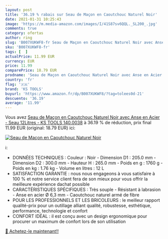 ```yaml
---
layout: post
title: '36.19 % rabais sur Seau de Maçon en Caoutchouc Naturel Noir'
date: 2021-01-31 10:25:43
image: 'https://m.media-amazon.com/images/I/41S87sv6QQL._SL200_.jpg'
comments: true
category: ofertas
author: ring
slug: 'B007XUKWF8-fr Seau de Maçon en Caoutchouc Naturel Noir avec Anse en...'
sku: 'B007XUKWF8-fr'
tags: [  ]
actualPrice: 11.99 EUR
currency: EUR
price: 11.99
comparePrice: 18.79 EUR
prodname: 'Seau de Maçon en Caoutchouc Naturel Noir avec Anse en Acier - Seau 12Litres - KS TOOLS 140.0038'
country: 'fr'
flag: '🇫🇷'
brand: 'KS TOOLS'
buyurl: 'https://www.amazon.fr/dp/B007XUKWF8/?tag=tolees0d-21'
descuento: '36.19'
average: '11.99'
---
```


Vous avez [Seau de Maçon en Caoutchouc Naturel Noir avec Anse en Acier - Seau 12Litres - KS TOOLS 140.0038](https://www.amazon.fr/dp/B007XUKWF8/?tag=tolees0d-21)  à  36.19 % de réduction, prix final  11.99 EUR (original: 18.79 EUR) ici:

[![Seau de Maçon en Caoutchouc Naturel Noir](https://m.media-amazon.com/images/I/41S87sv6QQL._SL200_.jpg)](https://www.amazon.fr/dp/B007XUKWF8/?tag=tolees0d-21)

ℹ️:

- DONNÉES TECHNIQUES : Couleur : Noir - Dimension D1 : 205.0 mm - Dimension D2 : 300.0 mm - Hauteur H : 265.0 mm - Poids en g : 1760 g - Poids en kg : 1.76 kg - Volume en litres : 12 L
- SATISFACTION GARANTIE : nous nous engageons à vous satisfaire à 100 % et notre service client fera de son mieux pour vous offrir la meilleure expérience dachat possible
- CARACTÉRISTIQUES SPÉCIFIQUES : Très souple - Résistant à labrasion - Anse en acier Ø 6,3 mm - Caoutchouc naturel armé de fibre
- POUR LES PROFESSIONNELS ET LES BRICOLEURS : le meilleur rapport qualité-prix pour un outillage alliant qualité, robustesse, esthétique, performance, technologie et confort
- CONFORT IDÉAL : il est conçu avec un design ergonomique pour procurer un maximum de confort lors de son utilisation

[🛒 Achetez-le maintenant!!](https://www.amazon.fr/dp/B007XUKWF8/?tag=tolees0d-21)
